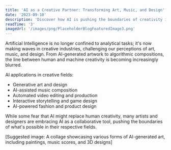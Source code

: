 ```yaml
---
title: 'AI as a Creative Partner: Transforming Art, Music, and Design'
date: '2023-09-10'
description: 'Discover how AI is pushing the boundaries of creativity in various artistic fields.'
readTime: '3'
imageUrl: '/images/png/PlaceholderBlogFeaturedImage3.png'
---
```


Artificial Intelligence is no longer confined to analytical tasks; it's now making waves in creative industries, challenging our perceptions of art, music, and design. From AI-generated artwork to algorithmic compositions, the line between human and machine creativity is becoming increasingly blurred.

AI applications in creative fields:

- Generative art and design
- AI-assisted music composition
- Automated video editing and production
- Interactive storytelling and game design
- AI-powered fashion and product design

While some fear that AI might replace human creativity, many artists and designers are embracing AI as a collaborative tool, pushing the boundaries of what's possible in their respective fields.

[Suggested image: A collage showcasing various forms of AI-generated art, including paintings, music scores, and 3D designs]
